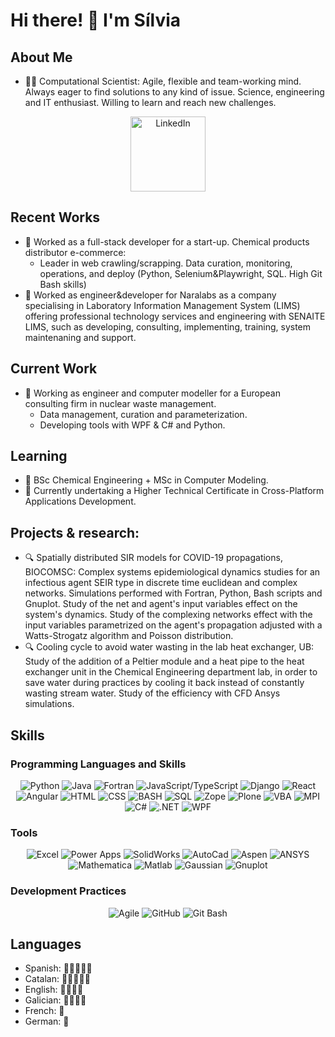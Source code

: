 # Hi there! 👋 I'm Sílvia

## About Me
- 👨‍💻 Computational Scientist: Agile, flexible and team-working mind. Always eager to find solutions to any kind of issue. Science, engineering and IT enthusiast. Willing to learn and reach new challenges.

<p align="center">
  <a href="https://www.linkedin.com/in/silvia-%C3%A1lvarez-d%C3%ADaz/" target="_blank"><img src="https://img.shields.io/badge/-LinkedIn-blue?style=flat-square&logo=linkedin&logoColor=white" alt="LinkedIn" width="120"></a>
</p>

## Recent Works
- 💼 Worked as a full-stack developer for a start-up. Chemical products distributor e-commerce:
  - Leader in web crawling/scrapping. Data curation, monitoring, operations, and deploy (Python, Selenium\&Playwright, SQL. High Git Bash skills)
- 💼 Worked as engineer&developer for Naralabs as a company specialising in Laboratory Information Management System (LIMS) offering professional technology services and engineering with SENAITE LIMS, such as developing, consulting, implementing, training, system maintenaning and support.

## Current Work
- 💼 Working as engineer and computer modeller for a European consulting firm in nuclear waste management.
  - Data management, curation and parameterization.
  - Developing tools with WPF & C# and Python.

## Learning
- 🌱 BSc Chemical Engineering + MSc in Computer Modeling.
- 🌱 Currently undertaking a Higher Technical Certificate in Cross-Platform Applications Development.

## Projects & research:
- 🔍 Spatially distributed SIR models for COVID-19 propagations, BIOCOMSC:
  Complex systems epidemiological dynamics studies for an infectious agent SEIR type in discrete time euclidean and complex networks. Simulations performed with Fortran, Python, Bash scripts and Gnuplot. Study of the net and agent's input variables effect on the system's dynamics. Study of the complexing networks effect with the input variables parametrized on the agent's propagation adjusted with a Watts-Strogatz algorithm and Poisson distribution.
- 🔍 Cooling cycle to avoid water wasting in the lab heat exchanger, UB:
  Study of the addition of a Peltier module and a heat pipe to the heat exchanger unit in the Chemical Engineering department lab, in order to save water during practices by cooling it back instead of constantly wasting stream water. Study of the efficiency with CFD Ansys simulations.

## Skills

### Programming Languages and Skills
<p align="center">
  <img src="https://img.shields.io/badge/-Python-yellow?style=for-the-badge&logo=python" alt="Python">
  <img src="https://img.shields.io/badge/-Java-red?style=for-the-badge&logo=java" alt="Java">
  <img src="https://img.shields.io/badge/-Fortran-blue?style=for-the-badge&logo=fortran" alt="Fortran">
  <img src="https://img.shields.io/badge/-JS/TS-green?style=for-the-badge&logo=javascript" alt="JavaScript/TypeScript">
  <img src="https://img.shields.io/badge/-Django-darkgreen?style=for-the-badge&logo=django" alt="Django">
  <img src="https://img.shields.io/badge/-React-blue?style=for-the-badge&logo=react" alt="React">
  <img src="https://img.shields.io/badge/-Angular-red?style=for-the-badge&logo=angular" alt="Angular">
  <img src="https://img.shields.io/badge/-HTML-orange?style=for-the-badge&logo=html5" alt="HTML">
  <img src="https://img.shields.io/badge/-CSS-blueviolet?style=for-the-badge&logo=css3" alt="CSS">
  <img src="https://img.shields.io/badge/-BASH-lightgrey?style=for-the-badge&logo=gnu-bash" alt="BASH">
  <img src="https://img.shields.io/badge/-SQL-darkorange?style=for-the-badge&logo=mysql" alt="SQL">
  <img src="https://img.shields.io/badge/-Zope-blueviolet?style=for-the-badge&logo=zope" alt="Zope">
  <img src="https://img.shields.io/badge/-Plone-orange?style=for-the-badge&logo=plone" alt="Plone">
  <img src="https://img.shields.io/badge/-VBA-yellow?style=for-the-badge&logo=microsoft-excel" alt="VBA">
  <img src="https://img.shields.io/badge/-MPI-darkblue?style=for-the-badge&logo=mpi" alt="MPI">
  <img src="https://img.shields.io/badge/-C%23-purple?style=for-the-badge&logo=c-sharp" alt="C#">
  <img src="https://img.shields.io/badge/-.NET-blue?style=for-the-badge&logo=dotnet" alt=".NET">
  <img src="https://img.shields.io/badge/-WPF-darkblue?style=for-the-badge&logo=windows" alt="WPF">
</p>


### Tools
<p align="center">
  <img src="https://img.shields.io/badge/-Excel-green?style=flat-square&logo=microsoft-excel" alt="Excel">
  <img src="https://img.shields.io/badge/-Power%20Apps-blue?style=flat-square&logo=microsoft-powerpoint" alt="Power Apps">
  <img src="https://img.shields.io/badge/-SolidWorks-red?style=flat-square&logo=solidworks" alt="SolidWorks">
  <img src="https://img.shields.io/badge/-AutoCad-lightblue?style=flat-square&logo=autodesk" alt="AutoCad">
  <img src="https://img.shields.io/badge/-Aspen-lightgreen?style=flat-square&logo=aspen" alt="Aspen">
  <img src="https://img.shields.io/badge/-ANSYS-darkred?style=flat-square&logo=ansys" alt="ANSYS">
  <img src="https://img.shields.io/badge/-Mathematica-purple?style=flat-square&logo=wolfram" alt="Mathematica">
  <img src="https://img.shields.io/badge/-Matlab-yellowgreen?style=flat-square&logo=mathworks" alt="Matlab">
  <img src="https://img.shields.io/badge/-Gaussian-blue?style=flat-square&logo=gnu-bash" alt="Gaussian">
  <img src="https://img.shields.io/badge/-Gnuplot-lightpurple?style=flat-square&logo=gnuplot" alt="Gnuplot">
</p>

### Development Practices
<p align="center">
  <img src="https://img.shields.io/badge/-Agile-blueviolet?style=flat-square&logo=agile" alt="Agile">
  <img src="https://img.shields.io/badge/-GitHub-black?style=flat-square&logo=github" alt="GitHub">
  <img src="https://img.shields.io/badge/-Git%20Bash-lightgrey?style=flat-square&logo=gnu-bash" alt="Git Bash">
</p>

## Languages

- Spanish: 🌟🌟🌟🌟🌟
- Catalan: 🌟🌟🌟🌟🌟
- English: 🌟🌟🌟🌟
- Galician: 🌟🌟🌟🌟
- French: 🌟
- German: 🌟
